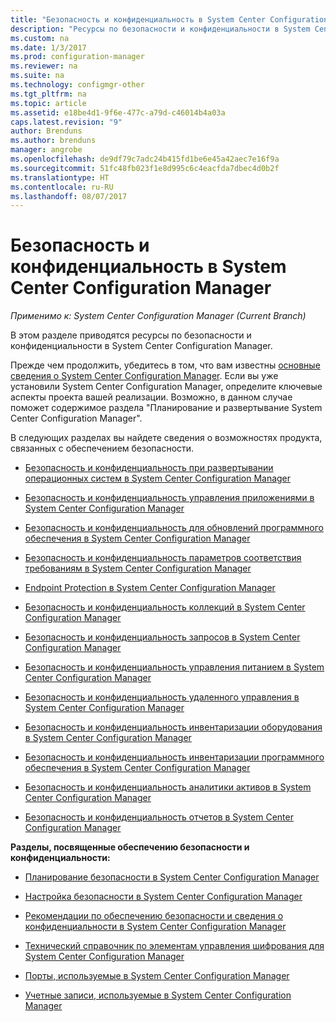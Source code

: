 ```yaml
---
title: "Безопасность и конфиденциальность в System Center Configuration Manager | Документы Майкрософт"
description: "Ресурсы по безопасности и конфиденциальности в System Center Configuration Manager."
ms.custom: na
ms.date: 1/3/2017
ms.prod: configuration-manager
ms.reviewer: na
ms.suite: na
ms.technology: configmgr-other
ms.tgt_pltfrm: na
ms.topic: article
ms.assetid: e18be4d1-9f6e-477c-a79d-c46014b4a03a
caps.latest.revision: "9"
author: Brenduns
ms.author: brenduns
manager: angrobe
ms.openlocfilehash: de9df79c7adc24b415fd1be6e45a42aec7e16f9a
ms.sourcegitcommit: 51fc48fb023f1e8d995c6c4eacfda7dbec4d0b2f
ms.translationtype: HT
ms.contentlocale: ru-RU
ms.lasthandoff: 08/07/2017
---
```

# <a name="security-and-privacy-for-system-center-configuration-manager"></a>Безопасность и конфиденциальность в System Center Configuration Manager

*Применимо к: System Center Configuration Manager (Current Branch)*

В этом разделе приводятся ресурсы по безопасности и конфиденциальности в System Center Configuration Manager.  

 Прежде чем продолжить, убедитесь в том, что вам известны [основные сведения о System Center Configuration Manager](../../../core/understand/fundamentals.md). Если вы уже установили System Center Configuration Manager, определите ключевые аспекты проекта вашей реализации. Возможно, в данном случае поможет содержимое раздела "Планирование и развертывание System Center Configuration Manager".  

 В следующих разделах вы найдете сведения о возможностях продукта, связанных с обеспечением безопасности.  

-   [Безопасность и конфиденциальность при развертывании операционных систем в System Center Configuration Manager](../../../osd/plan-design/security-and-privacy-for-operating-system-deployment.md)  

-   [Безопасность и конфиденциальность управления приложениями в System Center Configuration Manager](../../../apps/plan-design/security-and-privacy-for-application-management.md)  

-   [Безопасность и конфиденциальность для обновлений программного обеспечения в System Center Configuration Manager](../../../sum/plan-design/security-and-privacy-for-software-updates.md)  

-   [Безопасность и конфиденциальность параметров соответствия требованиям в System Center Configuration Manager](../../../compliance/plan-design/security-and-privacy-for-compliance-settings.md)  

-   [Endpoint Protection в System Center Configuration Manager](../../../protect/deploy-use/endpoint-protection.md)  

-   [Безопасность и конфиденциальность коллекций в System Center Configuration Manager](../../../core/clients/manage/collections/security-and-privacy-for-collections.md)  

-   [Безопасность и конфиденциальность запросов в System Center Configuration Manager](../../../core/servers/manage/security-and-privacy-for-queries.md)  

-   [Безопасность и конфиденциальность управления питанием в System Center Configuration Manager](../../../core/clients/manage/power/security-and-privacy-for-power-management.md)  

-   [Безопасность и конфиденциальность удаленного управления в System Center Configuration Manager](../../../core/clients/manage/remote-control/security-and-privacy-for-remote-control.md)  

-   [Безопасность и конфиденциальность инвентаризации оборудования в System Center Configuration Manager](../../../core/clients/manage/inventory/security-and-privacy-for-hardware-inventory.md)  

-   [Безопасность и конфиденциальность инвентаризации программного обеспечения в System Center Configuration Manager](../../../core/clients/manage/inventory/security-and-privacy-for-software-inventory.md)  

-   [Безопасность и конфиденциальность аналитики активов в System Center Configuration Manager](../../../core/clients/manage/asset-intelligence/security-and-privacy-for-asset-intelligence.md)  

-   [Безопасность и конфиденциальность отчетов в System Center Configuration Manager](../../../core/servers/manage/security-and-privacy-for-reporting.md)  



 **Разделы, посвященные обеспечению безопасности и конфиденциальности:**  

-   [Планирование безопасности в System Center Configuration Manager](../../../core/plan-design/security/plan-for-security.md)  

-   [Настройка безопасности в System Center Configuration Manager](../../../core/plan-design/security/configure-security.md)  


-   [Рекомендации по обеспечению безопасности и сведения о конфиденциальности в System Center Configuration Manager](../../../core/plan-design/security/security-best-practices-and-privacy-information.md)  

-   [Технический справочник по элементам управления шифрования для System Center Configuration Manager](../../../protect/deploy-use/cryptographic-controls-technical-reference.md)  

-   [Порты, используемые в System Center Configuration Manager](../../../core/plan-design/hierarchy/ports.md)  

-   [Учетные записи, используемые в System Center Configuration Manager](../../../core/plan-design/hierarchy/accounts.md)  
